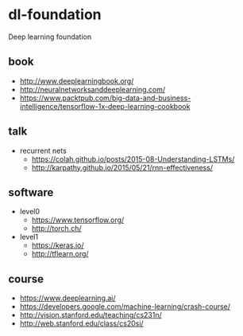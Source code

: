# dl-foundation
Deep learning foundation

## book
* http://www.deeplearningbook.org/
* http://neuralnetworksanddeeplearning.com/
* https://www.packtpub.com/big-data-and-business-intelligence/tensorflow-1x-deep-learning-cookbook

## talk
* recurrent nets
  * https://colah.github.io/posts/2015-08-Understanding-LSTMs/
  * http://karpathy.github.io/2015/05/21/rnn-effectiveness/

## software
* level0
  * https://www.tensorflow.org/
  * http://torch.ch/
* level1
  * https://keras.io/
  * http://tflearn.org/

## course
* https://www.deeplearning.ai/
* https://developers.google.com/machine-learning/crash-course/
* http://vision.stanford.edu/teaching/cs231n/
* http://web.stanford.edu/class/cs20si/
